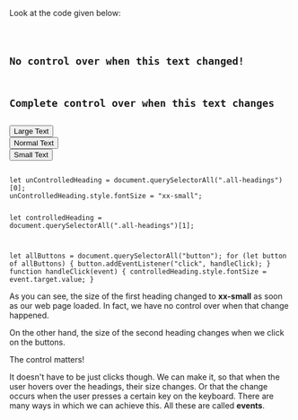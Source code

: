Look at the code given below:

<Editor lang="javascript">
<code>
<panel lang="html">
<h2 class="all-headings">No control over when this text changed!</h2>
<h2 class="all-headings">Complete control over when this text changes</h2>
<button value = "xx-large">Large Text</button>
<button value = "large">Normal Text</button>
<button value = "xx-small">Small Text</button>
</panel>
<panel lang="javascript">
let unControlledHeading = document.querySelectorAll(".all-headings")[0];
unControlledHeading.style.fontSize = "xx-small";

let controlledHeading = document.querySelectorAll(".all-headings")[1];

let allButtons = document.querySelectorAll("button");
for (let button of allButtons) {
  button.addEventListener("click", handleClick);
}
function handleClick(event) {
  controlledHeading.style.fontSize = event.target.value;
}
</panel>
</code>
</Editor>

As you can see, the size of the first heading
changed to **xx-small** as soon as our
web page loaded. In fact, we have no control over when
that change happened.

On the other hand, the size
of the second heading changes
when we click on the buttons.

The control matters!

It doesn't have to
be just clicks though. We can make it, so that when
the user hovers over the headings, their size changes.
Or that the change occurs when the user
presses a certain key on the keyboard.
There are many ways in which we can achieve this.
All these are called **events**.